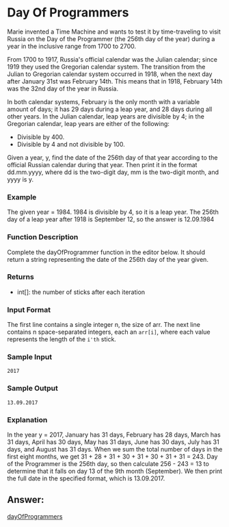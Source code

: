 # Day Of Programmers
Marie invented a Time Machine and wants to test it by time-traveling to visit Russia on the Day of the Programmer (the 256th day of the year) during a year in the inclusive range from 1700 to 2700.

From 1700 to 1917, Russia's official calendar was the Julian calendar; since 1919 they used the Gregorian calendar system. The transition from the Julian to Gregorian calendar system occurred in 1918, when the next day after January 31st was February 14th. This means that in 1918, February 14th was the 32nd day of the year in Russia.

In both calendar systems, February is the only month with a variable amount of days; it has 29 days during a leap year, and 28 days during all other years. In the Julian calendar, leap years are divisible by 4; in the Gregorian calendar, leap years are either of the following:

* Divisible by 400.
* Divisible by 4 and not divisible by 100.

Given a year, y, find the date of the 256th day of that year according to the official Russian calendar during that year. Then print it in the format dd.mm.yyyy, where dd is the two-digit day, mm is the two-digit month, and yyyy is y.

### Example

The given  year = 1984. 1984 is divisible by 4, so it is a leap year. The 256th day of a leap year after 1918 is September 12, so the answer is 12.09.1984

### Function Description

Complete the dayOfProgrammer function in the editor below. It should return a string representing the date of the 256th day of the year given.


### Returns
* int[]: the number of sticks after each iteration

### Input Format

The first line contains a single integer n, the size of arr.
The next line contains n space-separated integers, each an `arr[i]`, where each value represents the length of the `i'th` stick.

### Sample Input
    2017

### Sample Output
    13.09.2017

### Explanation

In the year  y = 2017, January has 31 days, February has 28 days, March has 31 days, April has 30 days, May has 31 days, June has 30 days, July has 31 days, and August has 31 days. When we sum the total number of days in the first eight months, we get 31 + 28 + 31 + 30 + 31 + 30 + 31 + 31 = 243. Day of the Programmer is the 256th day, so then calculate 256 - 243 = 13 to determine that it falls on day 13 of the 9th month (September). We then print the full date in the specified format, which is 13.09.2017.

## Answer:

[dayOfProgrammers](https://github.com/AbhilashTUofficial/Problem-Solving/blob/master/DayOfProgrammers/ANSWER/dayOfProgrammers.py)


